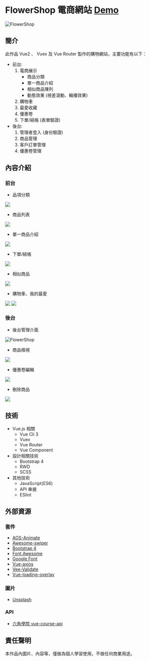 # FlowerShop 電商網站 [Demo](https://aimerist.github.io/FlowerShop_Vue2/dist/#/)

![FlowerShop](https://i.imgur.com/OsYqkVl.jpg)

## 簡介

此作品  Vue2 、 Vuex 及 Vue Router 製作的購物網站，主要功能有以下：

- 前台:
	1. 電商展示 
       - 商品分類
       - 單一商品介紹
       - 相似商品陳列
       - 動態效果 (視差滾動、輪播效果)
	2. 購物車
	3. 最愛收藏
	4. 優惠卷
	5. 下單/結帳 (表單驗證)
- 後台:
	1. 管理者登入 (身份驗證)
	2. 商品管理
	3. 客戶訂單管理
	4. 優惠卷管理

## 內容介紹

### 前台

*  品項分類

![](https://i.imgur.com/C4Acz7N.png)

* 商品列表

![](https://i.imgur.com/dPsma45.jpg)

* 單一商品介紹
  
![](https://i.imgur.com/j5lFja2.jpg)

* 下單/結帳
  
![](https://i.imgur.com/B6AGv6C.png)

* 相似商品
  
![](https://i.imgur.com/TDCE1wT.png)

* 購物車、我的最愛

<p>
  <img src="https://i.imgur.com/3KD0AEB.png">
  <img src="https://i.imgur.com/ZhLIcUy.png">
</p>

### 後台

* 後台管理介面
  
![FlowerShop](https://i.imgur.com/NvtNw1K.png)

* 商品檢視
  
![](https://i.imgur.com/jSayA1x.png)

* 優惠卷編輯
  
![](https://i.imgur.com/AJ0eWMz.png)

* 刪除商品
  
![](https://i.imgur.com/9VqiOKo.png)

## 技術
* Vue.js 相關
  * Vue Cli 3
  * Vuex
  * Vue Router
  * Vue Component
* 設計相關技術
  * Bootstrap 4
  * RWD
  * SCSS
* 其他技術
  * JavaScript(ES6)
  * API 串接
  * ESlint

## 外部資源

### 套件

* [AOS-Animate](https://github.com/michalsnik/aos)
* [Awesome-swiper](https://github.com/surmon-china/vue-awesome-swiper)
* [Bootstrap 4](https://bootstrap.hexschool.com/)
* [Font Awesome ](https://fontawesome.com/)
* [Google Font](https://fonts.google.com/)
* [Vue-axios](https://github.com/imcvampire/vue-axios)
* [Vee-Validate](https://github.com/baianat/vee-validate)
* [Vue-loading-overlay](https://github.com/ankurk91/vue-loading-overlay)

### 圖片

* [Unsplash](https://unsplash.com/)

### API 

* [六角學院 vue-course-api](https://github.com/hexschool/vue-course-api-wiki/wiki)

## 責任聲明

本作品內圖片、內容等，僅做為個人學習使用，不做任何商業用途。

